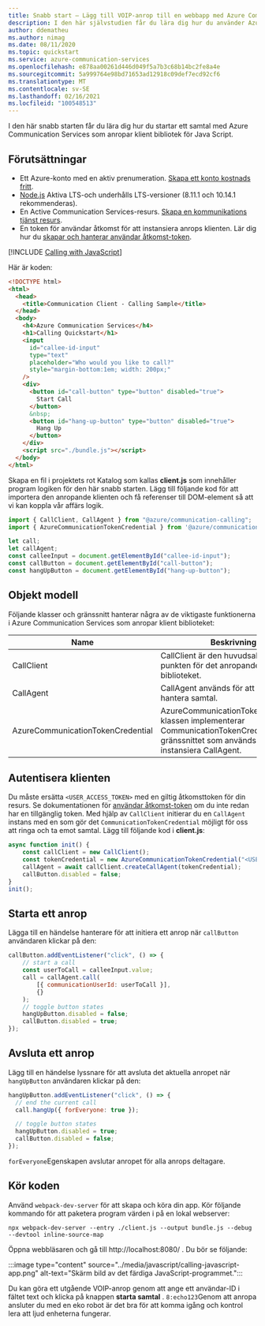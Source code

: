 ```yaml
---
title: Snabb start – Lägg till VOIP-anrop till en webbapp med Azure Communication Services
description: I den här självstudien får du lära dig hur du använder Azure Communication Services som anropar klient bibliotek för Java Script
author: ddematheu
ms.author: nimag
ms.date: 08/11/2020
ms.topic: quickstart
ms.service: azure-communication-services
ms.openlocfilehash: e878aa00261d446d049f5a7b3c68b14bc2fe8a4e
ms.sourcegitcommit: 5a999764e98bd71653ad12918c09def7ecd92cf6
ms.translationtype: MT
ms.contentlocale: sv-SE
ms.lasthandoff: 02/16/2021
ms.locfileid: "100548513"
---
```

I den här snabb starten får du lära dig hur du startar ett samtal med Azure Communication Services som anropar klient bibliotek för Java Script.

## <a name="prerequisites"></a>Förutsättningar

- Ett Azure-konto med en aktiv prenumeration. [Skapa ett konto kostnads fritt](https://azure.microsoft.com/free/?WT.mc_id=A261C142F).
- [Node.js](https://nodejs.org/) Aktiva LTS-och underhålls LTS-versioner (8.11.1 och 10.14.1 rekommenderas).
- En Active Communication Services-resurs. [Skapa en kommunikations tjänst resurs](../../create-communication-resource.md).
- En token för användar åtkomst för att instansiera anrops klienten. Lär dig hur du [skapar och hanterar användar åtkomst-token](../../access-tokens.md).


[!INCLUDE [Calling with JavaScript](./get-started-javascript-setup.md)]

Här är koden:

```html
<!DOCTYPE html>
<html>
  <head>
    <title>Communication Client - Calling Sample</title>
  </head>
  <body>
    <h4>Azure Communication Services</h4>
    <h1>Calling Quickstart</h1>
    <input 
      id="callee-id-input"
      type="text"
      placeholder="Who would you like to call?"
      style="margin-bottom:1em; width: 200px;"
    />
    <div>
      <button id="call-button" type="button" disabled="true">
        Start Call
      </button>
      &nbsp;
      <button id="hang-up-button" type="button" disabled="true">
        Hang Up
      </button>
    </div>
    <script src="./bundle.js"></script>
  </body>
</html>
```

Skapa en fil i projektets rot Katalog som kallas **client.js** som innehåller program logiken för den här snabb starten. Lägg till följande kod för att importera den anropande klienten och få referenser till DOM-element så att vi kan koppla vår affärs logik. 

```javascript
import { CallClient, CallAgent } from "@azure/communication-calling";
import { AzureCommunicationTokenCredential } from '@azure/communication-common';

let call;
let callAgent;
const calleeInput = document.getElementById("callee-id-input");
const callButton = document.getElementById("call-button");
const hangUpButton = document.getElementById("hang-up-button");
```

## <a name="object-model"></a>Objekt modell

Följande klasser och gränssnitt hanterar några av de viktigaste funktionerna i Azure Communication Services som anropar klient biblioteket:

| Name                             | Beskrivning                                                                                                                                 |
| ---------------------------------| ------------------------------------------------------------------------------------------------------------------------------------------- |
| CallClient                       | CallClient är den huvudsakliga start punkten för det anropande klient biblioteket.                                                                       |
| CallAgent                        | CallAgent används för att starta och hantera samtal.                                                                                            |
| AzureCommunicationTokenCredential | AzureCommunicationTokenCredential-klassen implementerar CommunicationTokenCredential-gränssnittet som används för att instansiera CallAgent. |


## <a name="authenticate-the-client"></a>Autentisera klienten

Du måste ersätta `<USER_ACCESS_TOKEN>` med en giltig åtkomsttoken för din resurs. Se dokumentationen för [användar åtkomst-token](../../access-tokens.md) om du inte redan har en tillgänglig token. Med hjälp av `CallClient` initierar du en `CallAgent` instans med en som gör det `CommunicationTokenCredential` möjligt för oss att ringa och ta emot samtal. Lägg till följande kod i **client.js**:

```javascript
async function init() {
    const callClient = new CallClient();
    const tokenCredential = new AzureCommunicationTokenCredential("<USER ACCESS TOKEN>");
    callAgent = await callClient.createCallAgent(tokenCredential);
    callButton.disabled = false;
}
init();
```

## <a name="start-a-call"></a>Starta ett anrop

Lägga till en händelse hanterare för att initiera ett anrop när `callButton` användaren klickar på den:

```javascript
callButton.addEventListener("click", () => {
    // start a call
    const userToCall = calleeInput.value;
    call = callAgent.call(
        [{ communicationUserId: userToCall }],
        {}
    );
    // toggle button states
    hangUpButton.disabled = false;
    callButton.disabled = true;
});
```

## <a name="end-a-call"></a>Avsluta ett anrop

Lägg till en händelse lyssnare för att avsluta det aktuella anropet när `hangUpButton` användaren klickar på den:

```javascript
hangUpButton.addEventListener("click", () => {
  // end the current call
  call.hangUp({ forEveryone: true });

  // toggle button states
  hangUpButton.disabled = true;
  callButton.disabled = false;
});
```

`forEveryone`Egenskapen avslutar anropet för alla anrops deltagare.

## <a name="run-the-code"></a>Kör koden

Använd `webpack-dev-server` för att skapa och köra din app. Kör följande kommando för att paketera program värden i på en lokal webserver:

```console
npx webpack-dev-server --entry ./client.js --output bundle.js --debug --devtool inline-source-map
```

Öppna webbläsaren och gå till http://localhost:8080/ . Du bör se följande:

:::image type="content" source="../media/javascript/calling-javascript-app.png" alt-text="Skärm bild av det färdiga JavaScript-programmet.":::

Du kan göra ett utgående VOIP-anrop genom att ange ett användar-ID i fältet text och klicka på knappen **starta samtal** . `8:echo123`Genom att anropa ansluter du med en eko robot är det bra för att komma igång och kontrol lera att ljud enheterna fungerar.
